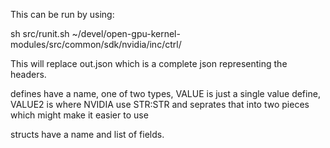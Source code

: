 
This can be run by using:

sh src/runit.sh ~/devel/open-gpu-kernel-modules/src/common/sdk/nvidia/inc/ctrl/

This will replace out.json which is a complete json representing the headers.

defines have a name, one of two types, VALUE is just a single value define,
VALUE2 is where NVIDIA use STR:STR and seprates that into two pieces which might make it easier to use

structs have a name and list of fields.

